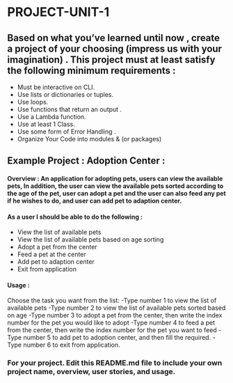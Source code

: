 # PROJECT-UNIT-1


## Based on what you’ve learned until now , create a project of your choosing (impress us with your imagination) . This project must at least satisfy the following minimum requirements :

- Must be interactive on CLI.
- Use lists or dictionaries or tuples. 
- Use loops.
- Use functions that return an output . 
- Use a Lambda function.
- Use at least 1 Class.
- Use some form of Error Handling .
- Organize Your Code into modules & (or packages)

## Example Project :   Adoption Center :

#### Overview : An application for adopting pets, users can view the available pets, In addition, the user can view the available pets sorted according to the age of the pet, user can adopt a pet and the user can also feed any pet if he wishes to do, and user can add pet to adaption center. 

#### As a user I should be able to do the following :
- View the list of available pets
- View the list of available pets based on age sorting
- Adopt a pet from the center
- Feed a pet at the center
- Add pet to adaption center
- Exit from application



#### Usage :
 Choose the task you want from the list:
    -Type number 1 to view the list of available pets
    -Type number 2 to view the list of available pets sorted based on age
    -Type number 3 to adopt a pet from the center, then write the index number for the pet you would like to adopt
    -Type number 4 to feed a pet from the center, then write the index number for the pet you want  to feed
    -Type number 5 to add pet to adoption center, and then fill the required.
    -Type number 6 to exit from application.


### For your project. Edit this README.md file to include your own project name,  overview, user stories, and usage. 
